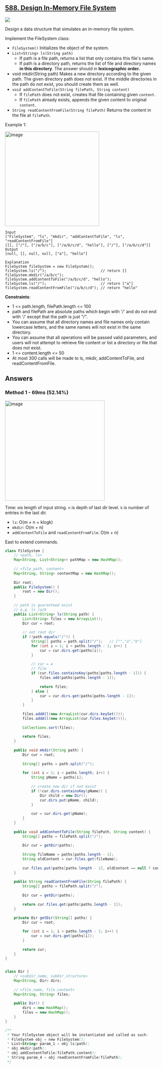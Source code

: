 ## [588. Design In-Memory File System](https://leetcode.com/problems/design-in-memory-file-system/)

![](https://github.com/weltond/DataStructure/blob/master/hard.PNG)

Design a data structure that simulates an in-memory file system.

Implement the FileSystem class:

- `FileSystem()` Initializes the object of the system.
- `List<String> ls(String path)`
  - If path is a file path, returns a list that only contains this file's name.
  - If path is a directory path, returns the list of file and directory names **in this directory**.
The answer should in **lexicographic order.**
- void mkdir(String path) Makes a new directory according to the given path. The given directory path does not exist. If the middle directories in the path do not exist, you should create them as well.
- `void addContentToFile(String filePath, String content)`
  - If `filePath` does not exist, creates that file containing given `content`.
  - If `filePath` already exists, appends the given content to original `content`.
- `String readContentFromFile(String filePath)` Returns the content in the file at `filePath`.
 

Example 1:

<img width="310" alt="image" src="https://user-images.githubusercontent.com/9000286/155653316-5cf7cecd-e73f-48ea-9ffa-6a064f88ac96.png">

```
Input
["FileSystem", "ls", "mkdir", "addContentToFile", "ls", "readContentFromFile"]
[[], ["/"], ["/a/b/c"], ["/a/b/c/d", "hello"], ["/"], ["/a/b/c/d"]]
Output
[null, [], null, null, ["a"], "hello"]

Explanation
FileSystem fileSystem = new FileSystem();
fileSystem.ls("/");                         // return []
fileSystem.mkdir("/a/b/c");
fileSystem.addContentToFile("/a/b/c/d", "hello");
fileSystem.ls("/");                         // return ["a"]
fileSystem.readContentFromFile("/a/b/c/d"); // return "hello"
``` 

**Constraints**:

- 1 <= path.length, filePath.length <= 100
- path and filePath are absolute paths which begin with '/' and do not end with '/' except that the path is just "/".
- You can assume that all directory names and file names only contain lowercase letters, and the same names will not exist in the same directory.
- You can assume that all operations will be passed valid parameters, and users will not attempt to retrieve file content or list a directory or file that does not exist.
- 1 <= content.length <= 50
- At most 300 calls will be made to ls, mkdir, addContentToFile, and readContentFromFile.

## Answers

### Method 1 - 69ms (52.14%)

<img width="328" alt="image" src="https://user-images.githubusercontent.com/9000286/155653378-9d0060d4-67dc-46d9-a82a-0a52f6ba1cd8.png">

Time: `m`is length of input string. `n` is depth of last dir level. `k` is number of entries in the last dir. 
- `ls`: O(m + n + klogk)
- `mkdir`: O(m + n)
- `addContentToFile` and `readContentFromFile`: O(m + n)

East to extend commands.

```java
class FileSystem {
    // <path, ls>
    Map<String, List<String>> pathMap = new HashMap();  
    
    // <file_path, content>
    Map<String, String> contentMap = new HashMap();
    
    Dir root;
    public FileSystem() {
        root = new Dir();
    }
    
    // path is guaranteed exist
    // e.g. ls /a/b
    public List<String> ls(String path) {
        List<String> files = new ArrayList();
        Dir cur = root;
        
        // not root dir
        if (!path.equals("/")) {
            String[] paths = path.split("/");   // ["","a","b"]
            for (int i = 1; i < paths.length - 1; i++) {
                cur = cur.dirs.get(paths[i]);
            }
            
            // cur = a
            // file
            if (cur.files.containsKey(paths[paths.length - 1])) {
                files.add(paths[paths.length - 1]);
                
                return files;
            } else {
                cur = cur.dirs.get(paths[paths.length - 1]);
            }
        }
        
        files.addAll(new ArrayList(cur.dirs.keySet()));
        files.addAll(new ArrayList(cur.files.keySet()));
        
        Collections.sort(files);
        
        return files;
    }
    
    public void mkdir(String path) {
        Dir cur = root;
        
        String[] paths = path.split("/");
        
        for (int i = 1; i < paths.length; i++) {
            String pName = paths[i];
            
            // create new dir if not exist
            if (!cur.dirs.containsKey(pName)) {
                Dir child = new Dir();
                cur.dirs.put(pName, child); 
            }
            
            cur = cur.dirs.get(pName);
        }
    }
    
    public void addContentToFile(String filePath, String content) {
        String[] paths = filePath.split("/");
        
        Dir cur = getDir(paths);
        
        String fileName = paths[paths.length - 1];
        String oldContent = cur.files.get(fileName);
        
        cur.files.put(paths[paths.length - 1], oldContent == null ? content : oldContent + content);
    }
    
    public String readContentFromFile(String filePath) {
        String[] paths = filePath.split("/");
        
        Dir cur = getDir(paths);
        
        return cur.files.get(paths[paths.length - 1]);
    }
    
    private Dir getDir(String[] paths) {
        Dir cur = root;

        for (int i = 1; i < paths.length - 1; i++) {
            cur = cur.dirs.get(paths[i]);
        }
        
        return cur;
    }
}


class Dir {
    // <subdir_name, subdir_structure>
    Map<String, Dir> dirs;
    
    // <file_name, file_content>
    Map<String, String> files;
    
    public Dir() {
        dirs = new HashMap();
        files = new HashMap();
    }
}

/**
 * Your FileSystem object will be instantiated and called as such:
 * FileSystem obj = new FileSystem();
 * List<String> param_1 = obj.ls(path);
 * obj.mkdir(path);
 * obj.addContentToFile(filePath,content);
 * String param_4 = obj.readContentFromFile(filePath);
 */
 ```

